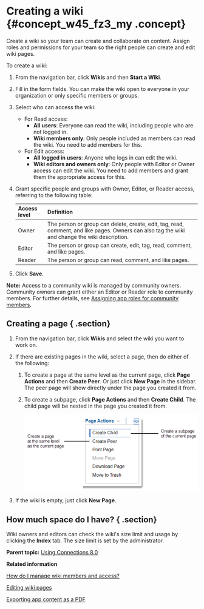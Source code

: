 # Creating a wiki {#concept_w45_fz3_my .concept}

Create a wiki so your team can create and collaborate on content. Assign roles and permissions for your team so the right people can create and edit wiki pages.

To create a wiki:

1.  From the navigation bar, click **Wikis** and then **Start a Wiki**.
2.  Fill in the form fields. You can make the wiki open to everyone in your organization or only specific members or groups.
3.  Select who can access the wiki:
    -   For Read access:
        -   **All users**: Everyone can read the wiki, including people who are not logged in.
        -   **Wiki members only**: Only people included as members can read the wiki. You need to add members for this.
    -   For Edit access:
        -   **All logged in users**: Anyone who logs in can edit the wiki.
        -   **Wiki editors and owners only**: Only people with Editor or Owner access can edit the wiki. You need to add members and grant them the appropriate access for this.
4.  Grant specific people and groups with Owner, Editor, or Reader access, referring to the following table:

    |Access level|Definition|
    |---|---|
    |Owner|The person or group can delete, create, edit, tag, read, comment, and like pages. Owners can also tag the wiki and change the wiki description.|
    |Editor|The person or group can create, edit, tag, read, comment, and like pages.|
    |Reader|The person or group can read, comment, and like pages.|

5.  Click **Save**.

**Note:** Access to a community wiki is managed by community owners. Community owners can grant either an Editor or Reader role to community members. For further details, see [Assigning app roles for community members](../communities/managing_roles_for_community_members.md).

## Creating a page { .section}

1.  From the navigation bar, click **Wikis** and select the wiki you want to work on.
2.  If there are existing pages in the wiki, select a page, then do either of the following:
    1.  To create a page at the same level as the current page, click **Page Actions** and then **Create Peer**. Or just click **New Page** in the sidebar. The peer page will show directly under the page you created it from.
    2.  To create a subpage, click **Page Actions** and then **Create Child**. The child page will be nested in the page you created it from.

        ![A screenshot of the options for creating a new wiki page](images/create_page.png)

3.  If the wiki is empty, just click **New Page**.

## How much space do I have? { .section}

Wiki owners and editors can check the wiki's size limit and usage by clicking the **Index** tab. The size limit is set by the administrator.

**Parent topic:** [Using Connections 8.0](../welcome/welcome_end_user.md)

**Related information**  


[How do I manage wiki members and access?](t_wikis_control_access.md)

[Editing wiki pages](t_wikis_edit_pages.md)

[Exporting app content as a PDF](../eucommon/t_eucommon_export_as_pdf.md)

